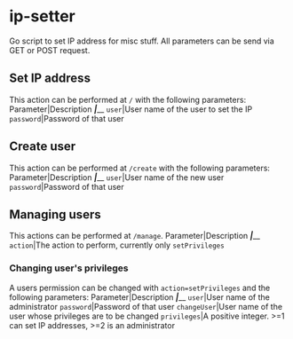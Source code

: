 # ip-setter
Go script to set IP address for misc stuff. All parameters can be send via GET or POST request.

## Set IP address
This action can be performed at `/` with the following parameters:
Parameter|Description
_________|___________
`user`|User name of the user to set the IP
`password`|Password of that user

## Create user
This action can be performed at `/create` with the following parameters:
Parameter|Description
_________|___________
`user`|User name of the new user
`password`|Password of that user

## Managing users
This actions can be performed at `/manage`.
Parameter|Description
_________|___________
`action`|The action to perform, currently only `setPrivileges`

### Changing user's privileges
A users permission can be changed with `action=setPrivileges` and the following parameters:
Parameter|Description
_________|___________
`user`|User name of the administrator
`password`|Password of that user
`changeUser`|User name of the user whose privileges are to be changed
`privileges`|A positive integer. >=1 can set IP addresses, >=2 is an administrator
